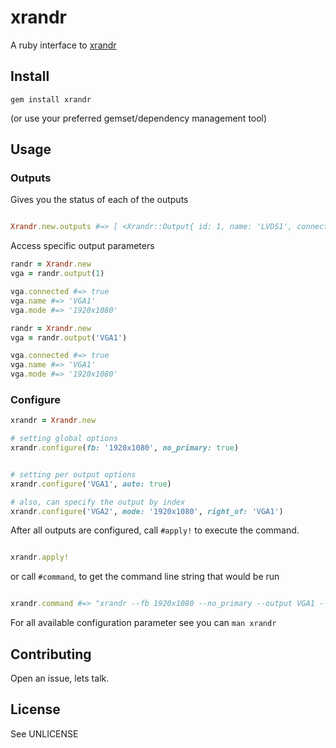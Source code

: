 # xrandr

A ruby interface to [xrandr](http://www.x.org/wiki/Projects/XRandR/)

## Install

`gem install xrandr`

(or use your preferred gemset/dependency management tool)

## Usage

### Outputs

Gives you the status of each of the outputs

```ruby

Xrandr.new.outputs #=> [ <Xrandr::Output{ id: 1, name: 'LVDS1', connected: true, mode: '1920x1080' }>, <Xrandr::Output { id: 2, name: 'VGA1', connected: false }> ]

```

Access specific output parameters

```ruby
randr = Xrandr.new
vga = randr.output(1)

vga.connected #=> true
vga.name #=> 'VGA1'
vga.mode #=> '1920x1080'

```

```ruby
randr = Xrandr.new
vga = randr.output('VGA1')

vga.connected #=> true
vga.name #=> 'VGA1'
vga.mode #=> '1920x1080'

```

### Configure


```ruby
xrandr = Xrandr.new

# setting global options
xrandr.configure(fb: '1920x1080', no_primary: true)


# setting per output options
xrandr.configure('VGA1', auto: true)

# also, can specify the output by index
xrandr.configure('VGA2', mode: '1920x1080', right_of: 'VGA1')


```

After all outputs are configured, call `#apply!` to execute the command.

```ruby

xrandr.apply!

```

or call `#command`, to get the command line string that would be run
```ruby

xrandr.command #=> "xrandr --fb 1920x1080 --no_primary --output VGA1 --auto --output LVDS1 --mode 1920x1080 --pos 1921x0"

```

For all available configuration parameter see you can `man xrandr`

## Contributing

Open an issue, lets talk.

## License

See UNLICENSE
